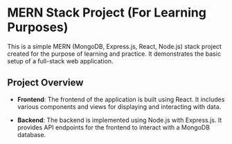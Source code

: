 # MERN Stack Project (For Learning Purposes)

This is a simple MERN (MongoDB, Express.js, React, Node.js) stack project created for the purpose of learning and practice. It demonstrates the basic setup of a full-stack web application.

## Project Overview

- **Frontend**: The frontend of the application is built using React. It includes various components and views for displaying and interacting with data.

- **Backend**: The backend is implemented using Node.js with Express.js. It provides API endpoints for the frontend to interact with a MongoDB database.



